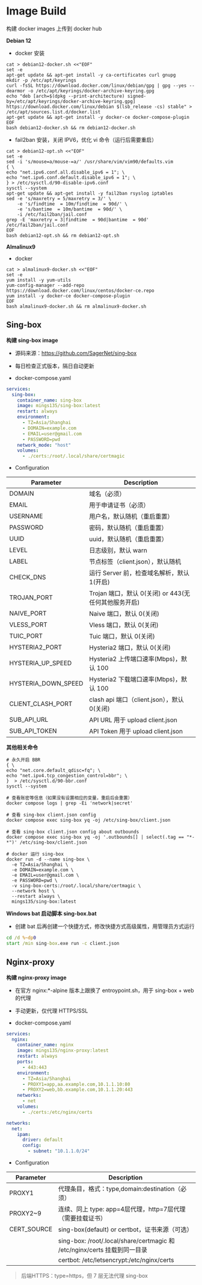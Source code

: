 # Image Build

构建 docker images 上传到 docker hub



**Debian 12**

- docker 安装

```shell
cat > debian12-docker.sh <<"EOF"
set -e
apt-get update && apt-get install -y ca-certificates curl gnupg
mkdir -p /etc/apt/keyrings
curl -fsSL https://download.docker.com/linux/debian/gpg | gpg --yes --dearmor -o /etc/apt/keyrings/docker-archive-keyring.gpg
echo "deb [arch=$(dpkg --print-architecture) signed-by=/etc/apt/keyrings/docker-archive-keyring.gpg] https://download.docker.com/linux/debian $(lsb_release -cs) stable" > /etc/apt/sources.list.d/docker.list
apt-get update && apt-get install -y docker-ce docker-compose-plugin
EOF
bash debian12-docker.sh && rm debian12-docker.sh
```



- fail2ban 安装，关闭 IPV6，优化 vi 命令（运行后需要重启）

```shell
cat > debian12-opt.sh <<"EOF"
set -e
sed -i 's/mouse=a/mouse-=a/' /usr/share/vim/vim90/defaults.vim
{ \
echo "net.ipv6.conf.all.disable_ipv6 = 1"; \
echo "net.ipv6.conf.default.disable_ipv6 = 1"; \
} > /etc/sysctl.d/90-disable-ipv6.conf
sysctl --system
apt-get update && apt-get install -y fail2ban rsyslog iptables
sed -e 's/maxretry = 5/maxretry = 3/' \
    -e 's/findtime  = 10m/findtime  = 90d/' \
    -e 's/bantime  = 10m/bantime  = 90d/' \
    -i /etc/fail2ban/jail.conf
grep -E 'maxretry = 3|findtime  = 90d|bantime  = 90d' /etc/fail2ban/jail.conf
EOF
bash debian12-opt.sh && rm debian12-opt.sh
```



**Almalinux9**

- docker

```shell
cat > almalinux9-docker.sh <<"EOF"
set -e
yum install -y yum-utils
yum-config-manager --add-repo https://download.docker.com/linux/centos/docker-ce.repo
yum install -y docker-ce docker-compose-plugin
EOF
bash almalinux9-docker.sh && rm almalinux9-docker.sh
```



## Sing-box

**构建 sing-box image**

- 源码来源：https://github.com/SagerNet/sing-box
- 每日检查正式版本，隔日自动更新

- docker-compose.yaml

```yaml
services:
  sing-box:
    container_name: sing-box
    image: mings135/sing-box:latest
    restart: always
    environment:
      - TZ=Asia/Shanghai
      - DOMAIN=example.com
      - EMAIL=user@gmail.com
      - PASSWORD=pwd
    network_mode: "host"
    volumes:
      - ./certs:/root/.local/share/certmagic
```



- Configuration

| **Parameter**       | **Description**                                      |
| ------------------- | ---------------------------------------------------- |
| DOMAIN              | 域名（必须）                                         |
| EMAIL               | 用于申请证书（必须）                                 |
| USERNAME            | 用户名，默认随机（重启重置）                         |
| PASSWORD            | 密码，默认随机（重启重置）                           |
| UUID                | uuid，默认随机（重启重置）                           |
| LEVEL               | 日志级别，默认 warn                                  |
| LABEL               | 节点标签（client.json），默认随机                    |
| CHECK_DNS           | 运行 Server 前，检查域名解析，默认 1(开启)           |
| TROJAN_PORT         | Trojan 端口，默认 0(关闭) or 443(无任何其他服务开启) |
| NAIVE_PORT          | Naive 端口，默认 0(关闭)                             |
| VLESS_PORT          | Vless 端口，默认 0(关闭)                             |
| TUIC_PORT           | Tuic 端口，默认 0(关闭)                              |
| HYSTERIA2_PORT      | Hysteria2 端口，默认 0(关闭)                         |
| HYSTERIA_UP_SPEED   | Hysteria2 上传端口速率(Mbps)，默认 100               |
| HYSTERIA_DOWN_SPEED | Hysteria2 下载端口速率(Mbps)，默认 100               |
| CLIENT_CLASH_PORT   | clash api 端口（client.json），默认 0(关闭)          |
| SUB_API_URL         | API URL 用于 upload client.json                      |
| SUB_API_TOKEN       | API Token 用于 upload client.json                    |



**其他相关命令**

```shell
# 永久开启 BBR
{ \
echo "net.core.default_qdisc=fq"; \
echo "net.ipv4.tcp_congestion_control=bbr"; \
}  > /etc/sysctl.d/90-bbr.conf
sysctl --system

# 查看账密等信息（如果没有设置相应的变量，重启后会重置）
docker compose logs | grep -Ei 'network|secret'

# 查看 sing-box client.json config
docker compose exec sing-box yq -oj /etc/sing-box/client.json

# 查看 sing-box client.json config about outbounds
docker compose exec sing-box yq -oj '.outbounds[] | select(.tag == "*-*")' /etc/sing-box/client.json

# docker 运行 sing-box
docker run -d --name sing-box \
  -e TZ=Asia/Shanghai \
  -e DOMAIN=example.com \
  -e EMAIL=user@gmail.com \
  -e PASSWORD=pwd \
  -v sing-box-certs:/root/.local/share/certmagic \
  --network host \
  --restart always \
  mings135/sing-box:latest
```



**Windows bat  启动脚本 sing-box.bat**

- 创建 bat 后再创建一个快捷方式，修改快捷方式高级属性，用管理员方式运行

 ```bat
 cd /d %~dp0
 start /min sing-box.exe run -c client.json
 ```



## Nginx-proxy

**构建 nginx-proxy image**

- 在官方 nginx:*-alpine 版本上跟换了 entroypoint.sh，用于 sing-box + web 的代理

- 手动更新，仅代理 HTTPS/SSL

- docker-compose.yaml

```yaml
services:
  nginx:
    container_name: nginx
    image: mings135/nginx-proxy:latest
    restart: always
    ports:
      - 443:443
    environment:
      - TZ=Asia/Shanghai
      - PROXY1=app,aa.example.com,10.1.1.10:80
      - PROXY2=web,bb.example.com,10.1.1.20:443
    networks:
      - net
    volumes:
      - ./certs:/etc/nginx/certs

networks:
  net:
    ipam:
      driver: default
      config:
        - subnet: "10.1.1.0/24"
```



- Configuration

| **Parameter** | **Description**                                              |
| ------------- | ------------------------------------------------------------ |
| PROXY1        | 代理条目，格式：type,domain:destination（必须）              |
| PROXY2~9      | 连续、同上            type: app=4层代理，http=7层代理（需要挂载证书） |
| CERT_SOURCE   | sing-box(default) or certbot，证书来源（可选）               |
|               | sing-box: /root/.local/share/certmagic 和 /etc/nginx/certs 挂载到同一目录 |
|               | certbot: /etc/letsencrypt:/etc/nginx/certs                   |

> 后端HTTPS：type=https，但 7 层无法代理 sing-box

